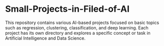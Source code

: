 # Small-Projects-in-Filed-of-AI
This repository contains various AI-based projects focused on basic topics such as regression, clustering, classification, and deep learning. Each project has its own directory and explores a specific concept or task in Artificial Intelligence and Data Science.
